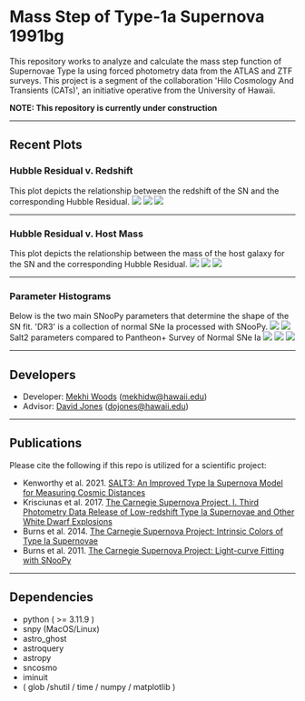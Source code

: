 # Mass Step of Type-1a Supernova 1991bg
This repository works to analyze and calculate the mass step function of Supernovae Type Ia using forced photometry 
data from the ATLAS and ZTF surveys. This project is a segment of the collaboration 
'Hilo Cosmology And Transients (CATs)', an initiative operative from the University of Hawaii.  

__NOTE: This repository is currently under construction__

--------------------------
## Recent Plots
### Hubble Residual v. Redshift
This plot depicts the relationship between the redshift of the SN and the corresponding Hubble Residual.
![](saved/readme_plots/merged_resid_v_z.png "")
![](saved/readme_plots/csp-atlas-ztf_snpy_resid_v_z.png "")
![](saved/readme_plots/csp-atlas-ztf_salt_resid_v_z.png "")

--------------------------
### Hubble Residual v. Host Mass
This plot depicts the relationship between the mass of the host galaxy for the SN and the corresponding Hubble Residual. 
![](saved/readme_plots/merged_resid_v_mass.png "")
![](saved/readme_plots/csp-atlas-ztf_snpy_resid_v_mass.png "")
![](saved/readme_plots/csp-atlas-ztf_salt_resid_v_mass.png "")

--------------------------
### Parameter Histograms
Below is the two main SNooPy parameters that determine the shape of the SN fit. 'DR3' is a collection of  normal 
SNe Ia processed with SNooPy. 
![](saved/readme_plots/HiCATvDR3_stretch.png "")
![](saved/readme_plots/HiCATvDR3_ebvhost.png "")
Salt2 parameters compared to Pantheon+ Survey of Normal SNe Ia
![](saved/readme_plots/HiCATvPan+_x0.png "")
![](saved/readme_plots/HiCATvPan+_x1.png "")
![](saved/readme_plots/HiCATvPan+_c.png "")


--------------------------
## Developers
* Developer: [Mekhi Woods](tinyurl.com/astrokhi) (mekhidw@hawaii.edu)
* Advisor: [David Jones](https://github.com/djones1040) (dojones@hawaii.edu)

--------------------------
## Publications
Please cite the following if this repo is utilized for a scientific project:
* Kenworthy et al. 2021. [SALT3: An Improved Type Ia Supernova Model for Measuring Cosmic Distances](https://ui.adsabs.harvard.edu/abs/2021ApJ...923..265K/abstract)
* Krisciunas et al. 2017. [The Carnegie Supernova Project. I. Third Photometry Data Release of Low-redshift Type Ia 
Supernovae and Other White Dwarf Explosions](https://ui.adsabs.harvard.edu/abs/2017AJ....154..211K/abstract)
* Burns et al. 2014. [The Carnegie Supernova Project: Intrinsic Colors of Type Ia Supernovae](https://ui.adsabs.harvard.edu/abs/2014ApJ...789...32B/abstract)
* Burns et al. 2011. [The Carnegie Supernova Project: Light-curve Fitting with SNooPy](https://ui.adsabs.harvard.edu/abs/2011AJ....141...19B/abstract)

--------------------------
## Dependencies
* python ( >= 3.11.9 )
* snpy (MacOS/Linux)
* astro_ghost
* astroquery
* astropy
* sncosmo
* iminuit
* ( glob /shutil / time / numpy / matplotlib )
